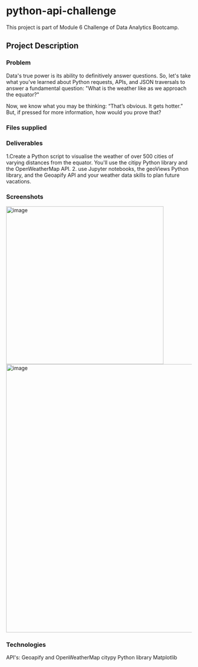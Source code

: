 # python-api-challenge
This project is part of Module 6 Challenge of Data Analytics Bootcamp. 

## Project Description
### Problem
Data's true power is its ability to definitively answer questions. So, let's take what you've learned about Python requests, APIs, and JSON traversals to answer a fundamental question: "What is the weather like as we approach the equator?" 

Now, we know what you may be thinking: “That’s obvious. It gets hotter.” But, if pressed for more information, how would you prove that? 

### Files supplied
 

### Deliverables
1.Create a Python script to visualise the weather of over 500 cities of varying distances from the equator. You'll use the citipy Python library and the OpenWeatherMap API.
2. use Jupyter notebooks, the geoViews Python library, and the Geoapify API and your weather data skills to plan future vacations.

### Screenshots

<img width="427" alt="image" src="https://github.com/teacher-analyst/python-api-challenge/assets/130710065/2bf21994-dbf0-43b0-9b27-2e1b902ffca8">

<img width="726" alt="image" src="https://github.com/teacher-analyst/python-api-challenge/assets/130710065/fd8fc46b-b65c-4748-b92c-73ebb6f5545e">

### Technologies 
API's: Geoapify and OpenWeatherMap
citypy Python library
Matplotlib


